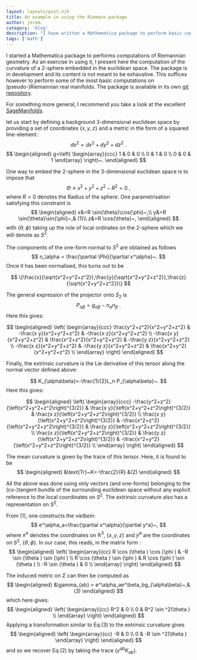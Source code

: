 ```yaml
---
layout: layouts/post.njk
title: An example in using the Riemann package
author: jerem.
category: 'blog'
description: "I have written a Mathematica package to perform basic computations in Riemannian geometry. In this post, I share an example of computation that this code can be used for and a link to the package containing the instructions to reproduce the computation presented here."
tags: ['math']
---
```


I started a Mathematica package to performs computations of Riemannian geometry. As an exercise in using it, I present here the computation of the curvature of a 2-sphere embedded in the euclidean space. The package is in development and its content is not meant to be exhaustive. This suffices however to perform some of the most basic computations on (pseudo-)Riemannian real manifolds. The package is available in its own [git repository](https://github.com/jrekier/Riemann).

For something more general, I recommend you take a look at the excellent [SageManifolds](http://sagemanifolds.obspm.fr/).

let us start by defining a background 3-dimensional euclidean space by providing a set of coordinates $\{x,y,z\}$ and a metric in the form of a squared line-element:
$$
ds^2=dx^2+dy^2+dz^2~.
$$
$$
\begin{aligned}
g=\left(
\begin{array}{ccc}
 1 & 0 & 0 \\
 0 & 1 & 0 \\
 0 & 0 & 1
\end{array}
\right)~.
\end{aligned}
$$

One way to embed the 2-sphere in the 3-dimensional euclidean space is to impose that
$$
\Phi \equiv x^2+y^2+z^2 - R^2 = 0~,
$$
where $R>0$ denotes the Radius of the sphere. One parametrisation satisfying this constraint is
$$
\begin{aligned}
x&=R \sin{\theta}\cos{\phi}~,\\
y&=R \sin{\theta}\sin{\phi}~,& (1)\\
z&=R \cos{\theta}~,
\end{aligned}
$$
with $\{\theta, \phi\}$ taking up the role of local ordinates on the 2-sphere which we will denote as $S^2$.

The components of the one-form normal to $S^2$ are obtained as follows
$$
n_\alpha = \frac{\partial \Phi}{\partial x^\alpha}~.
$$
Once it has been normalised, this turns out to be

$$
\{\frac{x}{\sqrt{x^2+y^2+z^2}},\frac{y}{\sqrt{x^2+y^2+z^2}},\frac{z}{\sqrt{x^2+y^2+z^2}}\}
$$

The general expression of the projector onto $S_2$ is
$$
P_{\alpha\beta}=g_{\alpha\beta}-n_\alpha n_\beta~.
$$
Here this gives:

$$
\begin{aligned}
\left(
\begin{array}{ccc}
 \frac{y^2+z^2}{x^2+y^2+z^2} & -\frac{x y}{x^2+y^2+z^2} & -\frac{x
   z}{x^2+y^2+z^2} \\
 -\frac{x y}{x^2+y^2+z^2} & \frac{x^2+z^2}{x^2+y^2+z^2} & -\frac{y
   z}{x^2+y^2+z^2} \\
 -\frac{x z}{x^2+y^2+z^2} & -\frac{y z}{x^2+y^2+z^2} &
   \frac{x^2+y^2}{x^2+y^2+z^2} \\
\end{array}
\right)
\end{aligned}
$$

Finally, the extrinsic curvature is the Lie derivative of this tensor along the normal vector defined above:

$$
K_{\alpha\beta}=-\frac{1}{2}L_n P_{\alpha\beta}~.
$$
Here this gives:

$$
\begin{aligned}
\left(
\begin{array}{ccc}
 -\frac{y^2+z^2}{\left(x^2+y^2+z^2\right)^{3/2}} & \frac{x
   y}{\left(x^2+y^2+z^2\right)^{3/2}} & \frac{x
   z}{\left(x^2+y^2+z^2\right)^{3/2}} \\
 \frac{x y}{\left(x^2+y^2+z^2\right)^{3/2}} &
   -\frac{x^2+z^2}{\left(x^2+y^2+z^2\right)^{3/2}} & \frac{y
   z}{\left(x^2+y^2+z^2\right)^{3/2}} \\
 \frac{x z}{\left(x^2+y^2+z^2\right)^{3/2}} & \frac{y
   z}{\left(x^2+y^2+z^2\right)^{3/2}} &
   -\frac{x^2+y^2}{\left(x^2+y^2+z^2\right)^{3/2}} \\
\end{array}
\right)
\end{aligned}
$$

The mean curvature is given by the trace of this tensor. Here, it is found to be
$$
\begin{aligned}
&\text{Tr}~K=-\frac{2}{R} &(2)
\end{aligned}
$$

All the above was done using only vectors (and one-forms) belonging to the (co-)tangent bundle of the surrounding euclidean space without any explicit reference to the local coordinates on $S^2$. The extrinsic curvature also has a representation on $S^2$.

From (1), one constructs the *vielbein*:
$$
e^\alpha_a=\frac{\partial x^\alpha}{\partial y^a}~,
$$
where $x^\alpha$ denotes the coordinates on $\mathbb{R}^3$, $\{x,y,z\}$ and $y^a$ are the coordinates on $S^2$, $\{\theta,\phi\}$. In our case, this reads, in the matrix form :
$$
\begin{aligned}
\left(
\begin{array}{cc}
 R \cos (\theta ) \cos (\phi ) & -R \sin (\theta ) \sin (\phi ) \\
 R \cos (\theta ) \sin (\phi ) & R \cos (\phi ) \sin (\theta ) \\
 -R \sin (\theta ) & 0 \\
\end{array}
\right)
\end{aligned}
$$

The induced metric on $\Sigma$ can then be computed as
$$
\begin{aligned}
&\gamma_{ab} = e^\alpha_ae^\beta_bg_{\alpha\beta}~,&(3)
\end{aligned}
$$
which here gives:
$$
\begin{aligned}
\left(
\begin{array}{cc}
 R^2 & 0 \\
 0 & R^2 \sin ^2(\theta ) \\
\end{array}
\right)
\end{aligned}
$$
Applying a transformation similar to Eq.(3) to the extrinsic curvature gives
$$
\begin{aligned}
\left(
\begin{array}{cc}
 -R & 0 \\
 0 & -R \sin ^2(\theta )
\end{array}
\right)
\end{aligned}
$$
and so we recover Eq.(2) by taking the trace ($\gamma^{ab}K_{ab}$).

